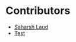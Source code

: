 <!-- prettier-ignore-start -->

# **Contributors**

- [Saharsh Laud](https://github.com/SaharshLaud)
- [Test](https://github.co)